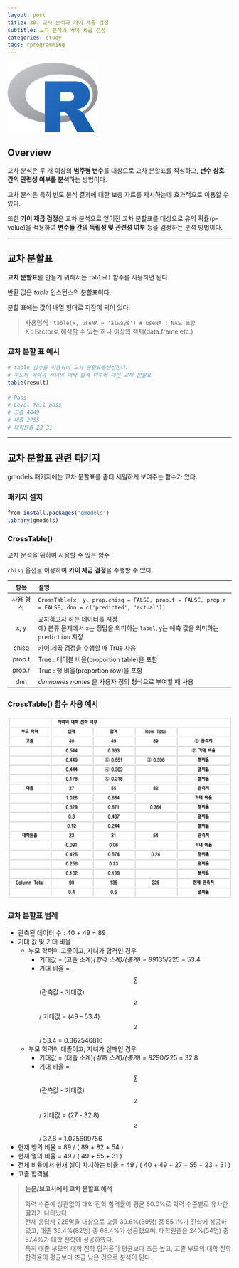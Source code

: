 ```yaml
---
layout: post
title: 30. 교차 분석과 카이 제곱 검정
subtitle: 교차 분석과 카이 제곱 검정
categories: study
tags: rprogramming
---
```


![r](/assets/img/logo/r-logo.png)

## Overview

교차 분석은 두 개 이상의 **범주형 변수**를 대상으로 교차 분할표를 작성하고, **변수 상호 간의 관련성 여부를 분석**하는 방법이다.

교차 분석은 특히 빈도 분석 결과에 대한 보충 자료를 제시하는데 효과적으로 이용할 수 있다.

또한 **카이 제곱 검정**은 교차 분석으로 얻어진 교차 분할표를 대상으로 유의 확률(p-value)을 적용하여 **변수들 간의 독립성 및 관련성 여부** 등을 검정하는 분석 방법이다.

***

## 교차 분할표

**교차 분할표**를 만들기 위해서는 `table()` 함수를 사용하면 된다. 

반환 값은 *table* 인스턴스의 분할표이다.

분할 표에는 값이 배열 형태로 저장이 되어 있다.

> 사용형식 : `table(x, useNA = 'always') # useNA : NA도 포함`  
> X : Factor로 해석할 수 있는 하나 이상의 객체(data.frame etc.)

### 교차 분할 표 예시

```R
# table 함수를 이용하여 교차 분할표를생성한다.
# 부모의 학력과 자녀의 대학 합격 여부에 대한 교차 분할표
table(result)

# Pass
# Level fail pass
# 고졸 4049
# 대졸 2755
# 대학원졸 23 31
```

***

## 교차 분할표 관련 패키지

gmodels 패키지에는 교차 분할표를 좀더 세밀하게 보여주는 함수가 있다.

### 패키지 설치
```R
from install.packages("gmodels")
library(gmodels)
```

### CrossTable()

교차 분석을 위하여 사용할 수 있는 함수

`chisq` 옵션을 이용하여 **카이 제곱 검정**을 수행할 수 있다.

| 항목 | 설명 |
|:--------:|:--------|
| 사용 형식 | `CrossTable(x, y, prop.chisq = FALSE, prop.t = FALSE, prop.r = FALSE, dnn = c('predicted', 'actual'))` |
| x, y | 교차하고자 하는 데이터를 지정<br>예) 분류 문제에서 `x`는 정답을 의미하는 `label`, `y`는 예측 값을 의미하는 `prediction` 지정 |
| chisq | 카이 제곱 검정을 수행할 때 True 사용 |
| prop.t | True : 테이블 비율(proportion table)을 포함 |
| prop.r | True : 행 비율(proportion row)을 포함 |
| dnn | *dimnames names* 을 사용자 정의 형식으로 부여할 때 사용 |

### CrossTable() 함수 사용 예시

![fig01](/assets/img/study/r/191029_fig_01.png)

### 교차 분할표 범례

- 관측된 데이터 수 : 40 + 49 = 89
- 기대 값 및 기대 비율
  - 부모 학력이 고졸이고, 자녀가 합격인 경우
    - 기대값 = (고졸 소계)*(합격 소계)/(총계) = 89*135/225 = 53.4
    - 기대 비율 = $$\sum$$(관측값 - 기대값)$$^2$$ / 기대값 = (49 - 53.4)$$^2$$ / 53.4 = 0.362546816
  - 부모 학력이 대졸이고, 자녀가 실패인 경우
    - 기대값 = (대졸 소계)*(실패 소계)/(총계) = 82*90/225 = 32.8
    - 기대 비율 = $$\sum$$(관측값 - 기대값)$$^2$$ / 기대값 = (27 - 32.8)$$^2$$ / 32.8 = 1.025609756
- 현재 행의 비율 = 89 / ( 89 + 82 + 54 )
- 현재 열의 비율 = 49 / ( 49 + 55 + 31 )
- 전체 비율에서 현재 셀이 차지하는 비율 = 49 / ( 40 + 49 + 27 + 55 + 23 + 31 )
- 고졸 합격율

> **논문/보고서에서 교차 분할표 해석**  
> 
> 학력 수준에 상관없이 대학 진학 합격률이 평균 60.0%로 학력 수준별로 유사한 결과가 나타났다.  
> 전체 응답자 225명을 대상으로 고졸 39.6%(89명) 중 55.1%가 진학에 성공하였고, 대졸 36.4%(82명) 중 68.4%가 성공했으며, 대학원졸은 24%(54명) 중 57.4%가 대학 진학에 성공하였다.  
> 특히 대졸 부모의 대학 진학 합격율이 평균보다 조금 높고, 고졸 부모의 대학 진학 합격율이 평균보다 조금 낮은 것으로 분석이 된다.

